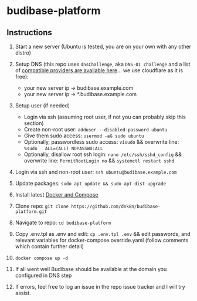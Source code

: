 # budibase-platform

## Instructions

1. Start a new server (Ubuntu is tested, you are on your own with any other distro)
1. Setup DNS (this repo uses `dnsChallenge`, aka `DNS-01 challenge` and a list of [compatible providers are available here](https://doc.traefik.io/traefik/https/acme)... we use cloudflare as it is free):
   - your new server ip -> budibase.example.com
   - your new server ip -> *.budibase.example.com
1. Setup user (if needed)
   - Login via ssh (assuming root user, if not you can probably skip this section)
   - Create non-root user: `adduser --disabled-password ubuntu`
   - Give them sudo access: `usermod -aG sudo ubuntu`
   - Optionally, passwordless sudo access: `visudo` && overwrite line: `%sudo   ALL=(ALL) NOPASSWD:ALL`
   - Optionally, disallow root ssh login: `nano /etc/ssh/sshd_config` && overwrite line: `PermitRootLogin no` && `systemctl restart sshd`
1. Login via ssh and non-root user: `ssh ubuntu@budibase.example.com`
1. Update packages: `sudo apt update && sudo apt dist-upgrade`
1. Install latest [Docker and Compose](https://docs.docker.com/engine/install/ubuntu/)
1. Clone repo: `git clone https://github.com/dnk8n/budibase-platform.git`
1. Navigate to repo: `cd budibase-platform`
1. Copy .env.tpl as .env and edit: `cp .env.tpl .env` && edit passwords, and relevant variables for docker-compose.override.yaml (follow comments which contain further detail)
1. `docker compose up -d`
1. If all went well Budibase should be available at the domain you configured in DNS step

1. If errors, feel free to log an issue in the repo issue tracker and I will try assist.
